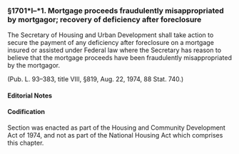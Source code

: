 ### §1701*l–*1. Mortgage proceeds fraudulently misappropriated by mortgagor; recovery of deficiency after foreclosure ###

The Secretary of Housing and Urban Development shall take action to secure the payment of any deficiency after foreclosure on a mortgage insured or assisted under Federal law where the Secretary has reason to believe that the mortgage proceeds have been fraudulently misappropriated by the mortgagor.

(Pub. L. 93–383, title VIII, §819, Aug. 22, 1974, 88 Stat. 740.)

#### **Editorial Notes** ####

#### Codification ####

Section was enacted as part of the Housing and Community Development Act of 1974, and not as part of the National Housing Act which comprises this chapter.